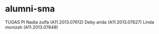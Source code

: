 # alumni-sma
TUGAS PI
Nadia zulfa   (A11.2013.07612)
Deby arida    (A11.2013.07627)
Linda monizah (A11.2013.07648)
